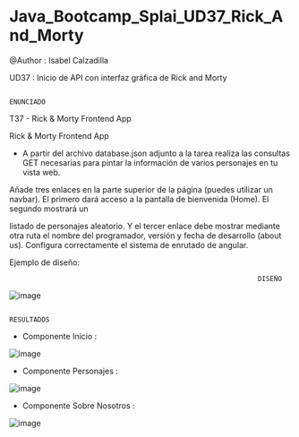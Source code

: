 # Java_Bootcamp_Splai_UD37_Rick_And_Morty

@Author :  Isabel Calzadilla

UD37 : Inicio de API con interfaz gráfica de Rick and Morty



                                                                  ENUNCIADO
                                                                  
                                                                  
 T37 - Rick & Morty Frontend App

  Rick & Morty Frontend App
  
  
 -  A partir del archivo database.json adjunto a la tarea realiza las consultas GET necesarias para pintar la información de varios personajes en tu vista web. 

Añade tres enlaces en la parte superior de la página (puedes utilizar un navbar). El primero dará acceso a la pantalla de bienvenida (Home). El segundo mostrará un 

listado de personajes aleatorio. Y el tercer enlace debe mostrar mediante otra ruta el nombre del programador, versión y fecha de desarrollo (about us). Configura correctamente el sistema de enrutado de angular.

Ejemplo de diseño:



                                                                  DISEÑO
                                                                  
                                                                  
   ![image](https://user-images.githubusercontent.com/36207623/158378640-d8445617-7c39-4c63-947b-d38190f5a5f2.png)
   
   
                                                                 RESULTADOS
                                                                 
                                                                 
 - Componente Inicio :


![image](https://user-images.githubusercontent.com/36207623/158378868-48964524-0f8e-4433-bca4-8a2b7fe12b6f.png)


- Componente Personajes : 


![image](https://user-images.githubusercontent.com/36207623/158379051-85ecace8-e3b0-49e5-a33e-d7568e063fbd.png)


- Componente Sobre Nosotros : 


![image](https://user-images.githubusercontent.com/36207623/158379230-d4261bee-1231-4ba8-ab34-d13b601bb183.png)



                                                               
